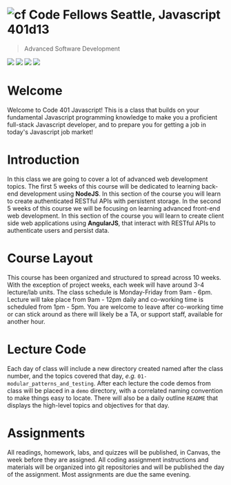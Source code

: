 ![cf](http://i.imgur.com/7v5ASc8.png) Code Fellows Seattle, Javascript 401d13
=====================================
> Advanced Software Development  

[![](https://img.shields.io/badge/youtube-401d13-red.svg)](https://www.youtube.com/playlist?list=PLM1HIxGbu_ixvFop_bCxgFXo62AkR5Znu)
[![](https://img.shields.io/badge/canvas-401d13-blue.svg)](https://canvas.instructure.com/courses/1127476/modules)
[![](https://img.shields.io/badge/labs-401d13-yellow.svg)](https://github.com/codefellows-seattle-javascript-401d13)
[![](https://img.shields.io/badge/slack-401d13-orange.svg)](https://codefellows.slack.com/messages/seattle-js-401d13)

# Welcome

Welcome to Code 401 Javascript! This is a class that builds on your fundamental Javascript programming knowledge to make you a proficient full-stack Javascript developer, and to prepare you for getting a job in today's Javascript job market!

# Introduction
In this class we are going to cover a lot of advanced web development topics. The first 5 weeks of this course will be dedicated to learning back-end development using **NodeJS**. In this section of the course you will learn to create authenticated RESTful APIs with persistent storage. In the second 5 weeks of this course we will be focusing on learning advanced front-end web development. In this section of the course you will learn to create client side web applications using **AngularJS**, that interact with RESTful APIs to authenticate users and persist data.

# Course Layout
This course has been organized and structured to spread across 10 weeks. With the exception of project weeks, each week will have around 3-4 lecture/lab units. The class schedule is Monday-Friday from 9am - 6pm. Lecture will take place from 9am - 12pm daily and co-working time is scheduled from 1pm - 5pm.  You are welcome to leave after co-working time or can stick around as there will likely be a TA, or support staff, available for another hour.

# Lecture Code
Each day of class will include a new directory created named after the class number, and the topics covered that day, _e.g._ `01-modular_patterns_and_testing`.  After each lecture the code demos from class will be placed in a `demo` directory, with a correlated naming convention to make things easy to locate.  There will also be a daily outline `README` that displays the high-level topics and objectives for that day.

# Assignments
All readings, homework, labs, and quizzes will be published, in Canvas, the week before they are assigned. All coding assignment instructions and materials will be organized into git repositories and will be published the day of the assignment.  Most assignments are due the same evening.
